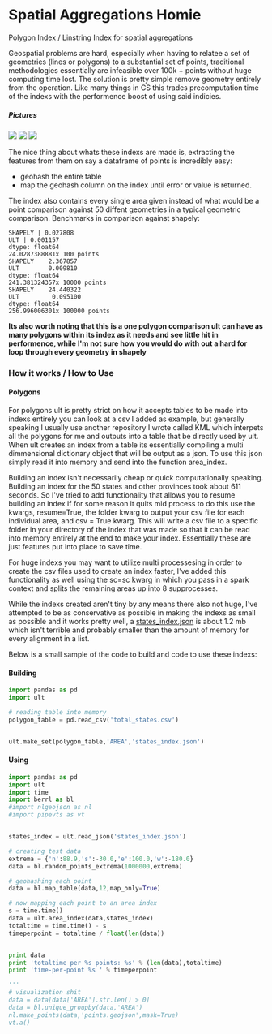 # Spatial Aggregations Homie

Polygon Index / Linstring Index for spatial aggregations

Geospatial problems are hard, especially when having to relatee a set of geometries (lines or polygons) to a substantial set of points, traditional methodologies essentially are infeasible over 100k + points without huge computing time lost. The solution is pretty simple remove geometry entirely from the operation. Like many things in CS this trades precomputation time of the indexs with the performence boost of using said indicies. 


##### Pictures
![](https://cloud.githubusercontent.com/assets/10904982/19921148/0080300e-a0b3-11e6-9395-add3308f2238.png)
![](https://cloud.githubusercontent.com/assets/10904982/19921150/0395f56c-a0b3-11e6-93fe-00166d12e08f.png)
![](https://cloud.githubusercontent.com/assets/10904982/19921175/19c1e990-a0b3-11e6-8284-3563b183ac17.png)


The nice thing about whats these indexs are made is, extracting the features from them on say a dataframe of points is incredibly easy:
* geohash the entire table 
* map the geohash column on the index until error or value is returned. 

The index also contains every single area given instead of what would be a point comparison against 50 diffent geometries in a typical geometric comparison. 
Benchmarks in comparison against shapely:
```
SHAPELY | 0.027808
ULT | 0.001157
dtype: float64
24.0287388881x 100 points
SHAPELY    2.367857
ULT        0.009810
dtype: float64
241.381324357x 10000 points
SHAPELY    24.440322
ULT         0.095100
dtype: float64
256.996006301x 100000 points
```
**Its also worth noting that this is a one polygon comparison ult can have as many polygons within its index as it needs and see little hit in performence, while I'm not sure how you would do with out a hard for loop through every geometry in shapely**

### How it works / How to Use
#### Polygons 
For polygons ult is pretty strict on how it accepts tables to be made into indexs entirely you can look at a csv I added as example, but generally speaking I usually use another repository I wrote called KML which interpets all the polygons for me and outputs into a table that be directly used by ult. When ult creates an index from a table its essentially compiling a multi dimmensional dictionary object that will be output as a json. To use this json simply read it into memory and send into the function area_index. 

Building an index isn't necessarily cheap or quick computationally speaking. Building an index for the 50 states and other provinces took about 611 seconds. So I've tried to add functionality that allows you to resume building an index if for some reason it quits mid process to do this use the kwargs, resume=True, the folder kwarg to output your csv file for each individual area, and csv = True kwarg. This will write a csv file to a specific folder in your directory of the index that was made so that it can be read into memory entirely at the end to make your index. Essentially these are just features put into place to save time.

For huge indexs you may want to utilize multi processesing in order to create the csv files used to create an index faster, I've added this functionality as well using the sc=sc kwarg in which you pass in a spark context and splits the remaining areas up into 8 supprocesses. 

While the indexs created aren't tiny by any means there also not huge, I've attempted to be as conservative as possible in making the indexs as small as possible and it works pretty well, a [states_index.json](https://raw.githubusercontent.com/murphy214/ult/master/states_index.json) is about 1.2 mb which isn't terrible and probably smaller than the amount of memory for every alignment in a list. 

Below is a small sample of the code to build and code to use these indexs:
#### Building 
```python
import pandas as pd
import ult

# reading table into memory
polygon_table = pd.read_csv('total_states.csv')


ult.make_set(polygon_table,'AREA','states_index.json')
```

#### Using 
```python
import pandas as pd
import ult
import time
import berrl as bl
#import nlgeojson as nl
#import pipevts as vt


states_index = ult.read_json('states_index.json')

# creating test data 
extrema = {'n':88.9,'s':-30.0,'e':100.0,'w':-180.0}
data = bl.random_points_extrema(1000000,extrema)

# geohashing each point
data = bl.map_table(data,12,map_only=True)

# now mapping each point to an area index
s = time.time()
data = ult.area_index(data,states_index)
totaltime = time.time() - s
timeperpoint = totaltime / float(len(data))


print data
print 'totaltime per %s points: %s' % (len(data),totaltime)
print 'time-per-point %s ' % timeperpoint

'''
# visualization shit 
data = data[data['AREA'].str.len() > 0]
data = bl.unique_groupby(data,'AREA')
nl.make_points(data,'points.geojson',mask=True)
vt.a()
```
